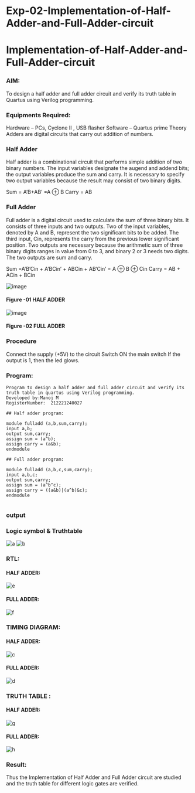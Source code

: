 # Exp-02-Implementation-of-Half-Adder-and-Full-Adder-circuit

# Implementation-of-Half-Adder-and-Full-Adder-circuit
### AIM:
To design a half adder and full adder circuit and verify its truth table in Quartus using Verilog programming.

### Equipments Required:
Hardware – PCs, Cyclone II , USB flasher
Software – Quartus prime
Theory
Adders are digital circuits that carry out addition of numbers.

### Half Adder
Half adder is a combinational circuit that performs simple addition of two binary numbers. The input variables designate the augend and addend bits; the output variables produce the sum and carry. It is necessary to specify two output variables because the result may consist of two binary digits.

Sum = A’B+AB’ =A ⊕ B Carry = AB

### Full Adder
Full adder is a digital circuit used to calculate the sum of three binary bits. It consists of three inputs and two outputs. Two of the input variables, denoted by A and B, represent the two significant bits to be added. The third input, Cin, represents the carry from the previous lower significant position. Two outputs are necessary because the arithmetic sum of three binary digits ranges in value from 0 to 3, and binary 2 or 3 needs two digits. The two outputs are sum and carry.

Sum =A’B’Cin + A’BCin’ + ABCin + AB’Cin’ = A ⊕ B ⊕ Cin Carry = AB + ACin + BCin

 ![image](https://user-images.githubusercontent.com/36288975/163552156-a13e5a56-c638-4110-97d9-8896907c8d25.png)

#### Figure -01 HALF ADDER 


![image](https://user-images.githubusercontent.com/36288975/163552057-b3547877-6d07-45b4-b7e0-bcfebfad9e1d.png)

#### Figure -02 FULL ADDER 

### Procedure

Connect the supply (+5V) to the circuit
Switch ON the main switch
If the output is 1, then the led glows.
### Program:
~~~
Program to design a half adder and full adder circuit and verify its truth table in quartus using Verilog programming.
Developed by:Manoj M
RegisterNumber:  212221240027

## Half adder program:

module fulladd (a,b,sum,carry);
input a,b;
output sum,carry;
assign sum = (a^b);
assign carry = (a&b);
endmodule

## Full adder program:

module fulladd (a,b,c,sum,carry);
input a,b,c;
output sum,carry;
assign sum = (a^b^c);
assign carry = ((a&b)|(a^b)&c);
endmodule
  
~~~
### output
### Logic symbol & Truthtable

![a](https://user-images.githubusercontent.com/94588708/197108132-5ed554b6-799f-4ac5-bdc1-b81370ac18ea.png)
![b](https://user-images.githubusercontent.com/94588708/197108152-7622191a-8790-4b0c-9a67-bdce07037fb1.png)

### RTL:
#### HALF ADDER:
![e](https://user-images.githubusercontent.com/94588708/197108841-25c71136-1401-4f80-8db1-f405ae174c5a.png)
#### FULL ADDER:
![f](https://user-images.githubusercontent.com/94588708/197108916-989afbc7-cc39-43e2-8f1a-d82503dc4b94.png)


### TIMING DIAGRAM:
#### HALF ADDER:
![c](https://user-images.githubusercontent.com/94588708/197108490-83b92230-d8f3-45fe-9f1f-4c7497bd82f2.png)

#### FULL ADDER:
![d](https://user-images.githubusercontent.com/94588708/197108516-6157b23e-963c-4652-835f-c34f966fa0d7.png)


### TRUTH TABLE :
#### HALF ADDER:
![g](https://user-images.githubusercontent.com/94588708/197109143-7c882df8-f268-4fd1-afa4-f5ad7cceb66d.png)


#### FULL ADDER:
![h](https://user-images.githubusercontent.com/94588708/197109154-2b43618b-8b96-4eac-881b-9ec30e59949c.png)




### Result:
Thus the Implementation of Half Adder and Full Adder circuit are studied and the truth table for different logic gates are verified.
